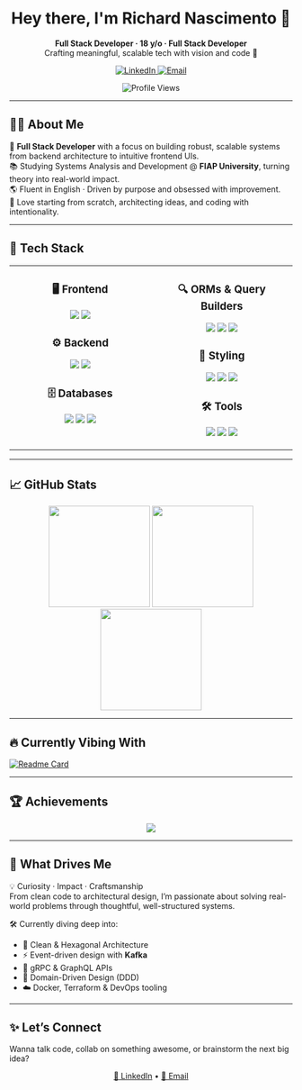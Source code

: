 <h1 align="center">Hey there, I'm Richard Nascimento 👋</h1>

<p align="center">
  <b>Full Stack Developer · 18 y/o · Full Stack Developer</b><br/>
  Crafting meaningful, scalable tech with vision and code 🚀
</p>

<p align="center">
  <a href="https://www.linkedin.com/in/richardnascimento18" target="_blank">
    <img alt="LinkedIn" src="https://img.shields.io/badge/-LinkedIn-0A66C2?style=for-the-badge&logo=linkedin&logoColor=white" />
  </a>
  <a href="mailto:juniordomingos1980@gmail.com">
    <img alt="Email" src="https://img.shields.io/badge/-Email-D14836?style=for-the-badge&logo=gmail&logoColor=white" />
  </a>
</p>

<p align="center">
  <img src="https://komarev.com/ghpvc/?username=richardnascimento18&style=for-the-badge&color=brightgreen" alt="Profile Views" />
</p>

---

## 👨‍💻 About Me

🎯 **Full Stack Developer** with a focus on building robust, scalable systems from backend architecture to intuitive frontend UIs.  
📚 Studying Systems Analysis and Development @ **FIAP University**, turning theory into real-world impact.  
🌎 Fluent in English · Driven by purpose and obsessed with improvement.  
🧠 Love starting from scratch, architecting ideas, and coding with intentionality.

---

## 🧰 Tech Stack

<div align="center">

<table>
<tr>
<td align="center" valign="top" width="50%">

### 🖥️ Frontend  
<p>
  <img src="https://img.shields.io/badge/Next.js-000000?style=for-the-badge&logo=next.js&logoColor=white" />
  <img src="https://img.shields.io/badge/React-61DAFB?style=for-the-badge&logo=react&logoColor=black" />
</p>

### ⚙️ Backend  
<p>
  <img src="https://img.shields.io/badge/Node.js-339933?style=for-the-badge&logo=node.js&logoColor=white" />
  <img src="https://img.shields.io/badge/TypeScript-3178C6?style=for-the-badge&logo=typescript&logoColor=white" />
</p>

### 🗄️ Databases  
<p>
  <img src="https://img.shields.io/badge/MongoDB-47A248?style=for-the-badge&logo=mongodb&logoColor=white" />
  <img src="https://img.shields.io/badge/MySQL-4479A1?style=for-the-badge&logo=mysql&logoColor=white" />
  <img src="https://img.shields.io/badge/PostgreSQL-4169E1?style=for-the-badge&logo=postgresql&logoColor=white" />
</p>

</td>

<td align="center" valign="top" width="50%">

### 🔍 ORMs & Query Builders  
<p>
  <img src="https://img.shields.io/badge/Prisma-2D3748?style=for-the-badge&logo=prisma&logoColor=white" />
  <img src="https://img.shields.io/badge/Sequelize-52B0E7?style=for-the-badge&logo=sequelize&logoColor=white" />
  <img src="https://img.shields.io/badge/Knex.js-7B4C9C?style=for-the-badge&logo=Knex.js&logoColor=white" />
</p>

### 🎨 Styling  
<p>
  <img src="https://img.shields.io/badge/TailwindCSS-38B2AC?style=for-the-badge&logo=tailwind-css&logoColor=white" />
  <img src="https://img.shields.io/badge/Sass-CC6699?style=for-the-badge&logo=sass&logoColor=white" />
  <img src="https://img.shields.io/badge/Styled--Components-DB7093?style=for-the-badge&logo=styled-components&logoColor=white" />
</p>

### 🛠️ Tools  
<p>
  <img src="https://img.shields.io/badge/Git-F05032?style=for-the-badge&logo=git&logoColor=white" />
  <img src="https://img.shields.io/badge/Postman-FF6C37?style=for-the-badge&logo=postman&logoColor=white" />
  <img src="https://img.shields.io/badge/Docker-2496ED?style=for-the-badge&logo=docker&logoColor=white" />
</p>

</td>
</tr>
</table>

</div>

---

## 📈 GitHub Stats

<div align="center">
  <img height="180em" src="https://github-readme-stats.vercel.app/api?username=richardnascimento18&show_icons=true&theme=radical&hide_border=true&include_all_commits=true&count_private=true"/>
  <img height="180em" src="https://github-readme-streak-stats.herokuapp.com/?user=richardnascimento18&theme=radical&hide_border=true"/>
</div>

<div align="center">
  <img height="180em" src="https://github-readme-stats.vercel.app/api/top-langs/?username=richardnascimento18&layout=donut&theme=radical&hide_border=true&langs_count=8"/>
</div>

---

## 🔥 Currently Vibing With

[![Readme Card](https://github-readme-stats.vercel.app/api/pin/?username=richardnascimento18&repo=screenmatch&theme=radical)](https://github.com/richardnascimento18/screenmatch)

---

## 🏆 Achievements

<p align="center">
  <img src="https://github-profile-trophy.vercel.app/?username=richardnascimento18&theme=radical&margin-w=15&margin-h=15" />
</p>

---

## 🧠 What Drives Me

💡 Curiosity · Impact · Craftsmanship  
From clean code to architectural design, I’m passionate about solving real-world problems through thoughtful, well-structured systems.

🛠️ Currently diving deep into:
- 🧱 Clean & Hexagonal Architecture  
- ⚡ Event-driven design with **Kafka**  
- 🔗 gRPC & GraphQL APIs  
- 🧩 Domain-Driven Design (DDD)  
- ☁️ Docker, Terraform & DevOps tooling

---

## ✨ Let’s Connect

Wanna talk code, collab on something awesome, or brainstorm the next big idea?

<p align="center">
  <a href="https://www.linkedin.com/in/richardnascimento18" target="_blank">🔗 LinkedIn</a> • 
  <a href="mailto:juniordomingos1980@gmail.com">📩 Email</a>
</p>

